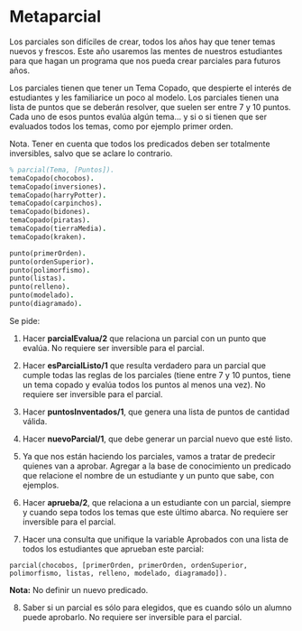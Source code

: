 # Metaparcial

Los parciales son difíciles de crear, todos los años hay que tener temas nuevos y frescos. Este año usaremos las mentes de nuestros estudiantes para que hagan un programa que nos pueda crear parciales para futuros años.

Los parciales tienen que tener un Tema Copado, que despierte el interés de estudiantes y les familiarice un poco al modelo. 
Los parciales tienen una lista de puntos que se deberán resolver, que suelen ser entre 7 y 10 puntos. Cada uno de esos puntos evalúa algún tema... y si o si tienen que ser evaluados todos los temas, como por ejemplo primer orden.

Nota. Tener en cuenta que todos los predicados deben ser totalmente inversibles, salvo que se aclare lo contrario.
```Prolog
% parcial(Tema, [Puntos]).
temaCopado(chocobos).
temaCopado(inversiones).
temaCopado(harryPotter).
temaCopado(carpinchos).
temaCopado(bidones).
temaCopado(piratas).
temaCopado(tierraMedia).
temaCopado(kraken).

punto(primerOrden).
punto(ordenSuperior).
punto(polimorfismo).
punto(listas).
punto(relleno).
punto(modelado).
punto(diagramado).
```
Se pide:

1. Hacer **parcialEvalua/2** que relaciona un parcial con un punto que evalúa. No requiere ser inversible para el parcial.

2. Hacer **esParcialListo/1** que resulta verdadero para un parcial que cumple todas las reglas de los parciales (tiene entre 7 y 10 puntos, tiene un tema copado y evalúa todos los puntos al menos una vez). 
No requiere ser inversible para el parcial.

3. Hacer **puntosInventados/1**, que genera una lista de puntos de cantidad válida.

4. Hacer **nuevoParcial/1**, que debe generar un parcial nuevo que esté listo.

5. Ya que nos están haciendo los parciales, vamos a tratar de predecir quienes van a aprobar. Agregar a la base de conocimiento un predicado que relacione el nombre de un estudiante y un punto que sabe, con ejemplos.

6. Hacer **aprueba/2**, que relaciona a un estudiante con un parcial, siempre y cuando sepa todos los temas que este último abarca.
No requiere ser inversible para el parcial.

7. Hacer una consulta que unifique la variable Aprobados con una lista de todos los estudiantes que aprueban este parcial:
```
parcial(chocobos, [primerOrden, primerOrden, ordenSuperior, polimorfismo, listas, relleno, modelado, diagramado]). 
```
**Nota:** No definir un nuevo predicado.

8. Saber si un parcial es sólo para elegidos, que es cuando sólo un alumno puede aprobarlo.
No requiere ser inversible para el parcial.
